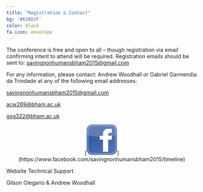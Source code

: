 ```yaml
---
title: "Registration & Contact"
bg: '#63BD2F'
color: black
fa-icon: envelope
---
```


The conference is free and open to all – though registration via email confirming intent to attend will be required. Registration emails should be sent to: <savingnonhumansbham2015@gmail.com>

For any information, please contact: Andrew Woodhall or Gabriel Garmendia da Trindade at any of the following email addresses:

<savingnonhumansbham2015@gmail.com>

<acw269@bham.ac.uk>

<gxg322@bham.ac.uk>

<center>[<img src="/img/FacebookSmall.png">](https://www.facebook.com/savingnonhumansbham2015/timeline)</center>

Website Technical Support
 
Gilson Olegario & Andrew Woodhall
